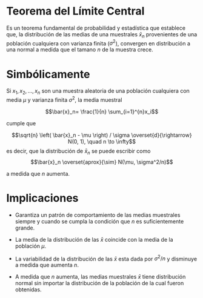 Teorema del Límite Central
=======================

Es un teorema fundamental de probabilidad y estadística que establece que, la distribución de las medias de una muestrales $\bar{x}_n$ provenientes de una población cualquiera con varianza finita ($\sigma^2$), convergen en distribución a una normal a medida que el tamano $n$ de la muestra crece.

Simbólicamente
=======================
Si $x_1, x_2, \ldots, x_n$ son una muestra aleatoria de una población cualquiera con media $\mu$ y varianza finita $\sigma^2$, la media muestral 

$$\bar{x}_n= \frac{1}{n} \sum_{i=1}^{n}x_i$$

cumple que

$$\sqrt{n} \left( \bar{x}_n - \mu \right) / \sigma \overset{d}{\rightarrow} N(0, 1), \quad n \to \infty$$
es decir, que la distribución de $\bar{x}_n$ se puede escribir como
$$\bar{x}_n \overset{aprox}{\sim} N(\mu, \sigma^2/n)$$

a medida que $n$ aumenta.

Implicaciones
=======================
* Garantiza un patrón de comportamiento de las medias muestrales siempre y cuando se cumpla la condición que $n$ es suficientemente grande.

* La media de la distribución de las $\bar{x}$ coincide con la media de la población $\mu$.
	
* La variabilidad de la distribución de las $\bar{x}$ esta dada por $\sigma^2/n$ y disminuye a medida que aumenta $n$.

* A medida que $n$ aumenta, las medias muestrales $\bar{x}$ tiene distribución normal sin importar la distribución de la población de la cual fueron obtenidas.

